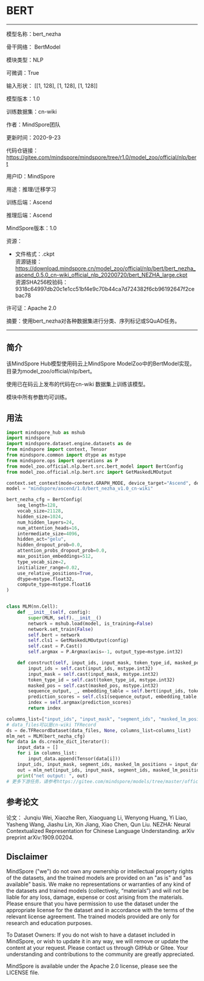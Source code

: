 # BERT

---

模型名称：bert_nezha

骨干网络： BertModel

模块类型：NLP

可微调：True

输入形状： [[1, 128], [1, 128], [1, 128]]

模型版本：1.0

训练数据集：cn-wiki

作者：MindSpore团队

更新时间：2020-9-23

代码仓链接：<https://gitee.com/mindspore/mindspore/tree/r1.0/model_zoo/official/nlp/bert>

用户ID：MindSpore

用途：推理/迁移学习

训练后端：Ascend

推理后端：Ascend

MindSpore版本：1.0

资源：

  -
    文件格式：.ckpt  
    资源链接： <https://download.mindspore.cn/model_zoo/official/nlp/bert/bert_nezha_ascend_0.5.0_cn-wiki_official_nlp_20200720/bert_NEZHA_large.ckpt>  
    资源SHA256校验码： 9318c64997db20c1e1cc51bf4e9c70b44ca7d724382f6cb96192647f2cebac78

许可证：Apache 2.0

摘要：使用bert_nezha对各种数据集进行分类、序列标记或SQuAD任务。

---

## 简介

该MindSpore Hub模型使用码云上MindSpore ModelZoo中的BertModel实现，目录为model_zoo/official/nlp/bert。

使用已在码云上发布的代码在cn-wiki 数据集上训练该模型。

模块中所有参数均可训练。

## 用法

```python
import mindspore_hub as mshub
import mindspore
import mindspore.dataset.engine.datasets as de
from mindspore import context, Tensor
from mindspore.common import dtype as mstype
from mindspore.ops import operations as P
from model_zoo.official.nlp.bert.src.bert_model import BertConfig
from model_zoo.official.nlp.bert.src import GetMaskedLMOutput

context.set_context(mode=context.GRAPH_MODE, device_target="Ascend", device_id=0)
model = "mindspore/ascend/1.0/bert_nezha_v1.0_cn-wiki"

bert_nezha_cfg = BertConfig(
    seq_length=128,
    vocab_size=21128,
    hidden_size=1024,
    num_hidden_layers=24,
    num_attention_heads=16,
    intermediate_size=4096,
    hidden_act="gelu",
    hidden_dropout_prob=0.0,
    attention_probs_dropout_prob=0.0,
    max_position_embeddings=512,
    type_vocab_size=2,
    initializer_range=0.02,
    use_relative_positions=True,
    dtype=mstype.float32,
    compute_type=mstype.float16
)


class MLM(nn.Cell):
    def __init__(self, config):
        super(MLM, self).__init__()
        network = mshub.load(model, is_training=False)
        network.set_train(False)
        self.bert = network
        self.cls1 = GetMaskedLMOutput(config)
        self.cast = P.Cast()
        self.argmax = P.Argmax(axis=-1, output_type=mstype.int32)

    def construct(self, input_ids, input_mask, token_type_id, masked_pos):
        input_ids = self.cast(input_ids, mstype.int32)
        input_mask = self.cast(input_mask, mstype.int32)
        token_type_id = self.cast(token_type_id, mstype.int32)
        masked_pos = self.cast(masked_pos, mstype.int32)
        sequence_output, _, embedding_table = self.bert(input_ids, token_type_id, input_mask)
        prediction_scores = self.cls1(sequence_output, embedding_table, masked_pos)
        index = self.argmax(prediction_scores)
        return index

columns_list=["input_ids", "input_mask", "segment_ids", "masked_lm_positions"]
# data_files可以是cn-wiki TFRecord
ds = de.TFRecordDataset(data_files, None, columns_list=columns_list)
mlm_net = MLM(bert_nezha_cfg)
for data in ds.create_dict_iterator():
    input_data = []
    for i in columns_list:
        input_data.append(Tensor(data[i]))
    input_ids, input_mask, segment_ids, masked_lm_positions = input_data
    out = mlm_net(input_ids, input_mask, segment_ids, masked_lm_positions)
    print("net output: ", out)
# 更多下游任务，请参考https://gitee.com/mindspore/models/tree/master/official/nlp/bert。
```

## 参考论文

论文： Junqiu Wei, Xiaozhe Ren, Xiaoguang Li, Wenyong Huang, Yi Liao, Yasheng Wang, Jiashu Lin, Xin Jiang, Xiao Chen, Qun Liu. NEZHA: Neural Contextualized Representation for Chinese Language Understanding. arXiv preprint arXiv:1909.00204.

## Disclaimer

MindSpore ("we") do not own any ownership or intellectual property rights of the datasets, and the trained models are provided on an "as is" and "as available" basis. We make no representations or warranties of any kind of the datasets and trained models (collectively, “materials”) and will not be liable for any loss, damage, expense or cost arising from the materials. Please ensure that you have permission to use the dataset under the appropriate license for the dataset and in accordance with the terms of the relevant license agreement. The trained models provided are only for research and education purposes.

To Dataset Owners: If you do not wish to have a dataset included in MindSpore, or wish to update it in any way, we will remove or update the content at your request. Please contact us through GitHub or Gitee. Your understanding and contributions to the community are greatly appreciated.

MindSpore is available under the Apache 2.0 license, please see the LICENSE file.